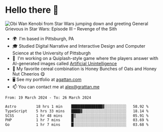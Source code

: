 <!--
**GameDog9988/GameDog9988** is a ✨ _special_ ✨ repository because its `README.md` (this file) appears on your GitHub profile.

Here are some ideas to get you started:

- 🔭 I’m currently working on ...
- 🌱 I’m currently learning ...
- 👯 I’m looking to collaborate on ...
- 🤔 I’m looking for help with ...
- 💬 Ask me about ...
- 📫 How to reach me: ...
- 😄 Pronouns: ...
- ⚡ Fun fact: ...
-->



Hello there 👋
==================================

![Obi Wan Kenobi from Star Wars jumping down and greeting General Grievous in Star Wars: Episode III – Revenge of the Sith](https://github.com/agrattan0820/agrattan0820/assets/51346343/689e56eb-29be-46a5-a079-28ea727b5f7e)


- 🌍  I'm based in Pittsburgh, PA
- 🎓  Studied Digital Narrative and Interactive Design and Computer Science at the University of Pittsburgh
- 👾  I'm working on a Quiplash-style game where the players answer with AI-generated images called [Artificial Unintelligence](https://github.com/agrattan0820/artificial-unintelligence)
- 🥣  My favorite cereal combination is Honey Bunches of Oats and Honey Nut Cheerios 😋
- 🖥️  See my portfolio at [agattan.com](http://agrattan.com/)
- 📫  You can contact me at [alex@grattan.me](mailto:alex@grattan.me)

<!--START_SECTION:waka-->

```txt
From: 19 March 2024 - To: 26 March 2024

Astro         18 hrs 1 min    ██████████████▓░░░░░░░░░░   58.92 %
TypeScript    5 hrs 33 mins   ████▓░░░░░░░░░░░░░░░░░░░░   18.14 %
SCSS          1 hr 48 mins    █▒░░░░░░░░░░░░░░░░░░░░░░░   05.91 %
PHP           1 hr 7 mins     █░░░░░░░░░░░░░░░░░░░░░░░░   03.69 %
Go            1 hr 7 mins     █░░░░░░░░░░░░░░░░░░░░░░░░   03.68 %
```

<!--END_SECTION:waka-->
